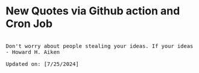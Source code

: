 # New Quotes via Github action and Cron Job

<pre>
<!-- #quote -->
Don't worry about people stealing your ideas. If your ideas are any good, you'll have to ram them down people's throats.
- Howard H. Aiken

Updated on: [7/25/2024]
<!-- #quoteEnd -->
</pre>
